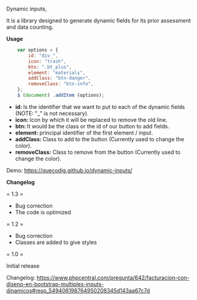 Dynamic inputs,

It is a library designed to generate dynamic fields for its prior assessment and data counting.

<strong> Usage </strong>

```js
    var options = {
        id: "div_",
        icon: "trash",
        btn: ".bt_plus",
        element: "materials",
        addClass: "btn-danger",
        removeClass: "btn-info",
    };
    $ (document) .addItem (options);
```
* <strong> id: </strong> Is the identifier that we want to put to each of the dynamic fields (NOTE: "_" is not necessary).
* <strong> icon: </strong> Icon by which it will be replaced to remove the old line. 
* <strong> btn: </strong> It would be the class or the id of our button to add fields. 
* <strong> element: </strong> principal identifier of the first element / input. 
* <strong> addClass: </strong> Class to add to the button (Currently used to change the color). 
* <strong> removeClass:</strong> Class to remove from the button (Currently used to change the color). 

Demo: https://quecodig.github.io/dynamic-inputs/

<strong> Changelog </strong>

= 1.3 =
* Bug correction
* The code is optimized

= 1.2 =

* Bug correction
* Classes are added to give styles

= 1.0 =

Initial release

Changelog: https://www.phpcentral.com/pregunta/642/facturacion-con-diseno-en-bootstrap-multiples-inputs-dinamicos#resp_549406198764950208345d143aa67c7d
